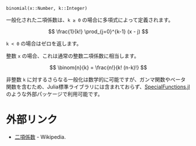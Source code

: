 ```
binomial(x::Number, k::Integer)
```

一般化された二項係数は、`k ≥ 0` の場合に多項式によって定義されます。

$$
\frac{1}{k!} \prod_{j=0}^{k-1} (x - j)
$$

`k < 0` の場合はゼロを返します。

整数 `x` の場合、これは通常の整数二項係数に相当します。

$$
\binom{n}{k} = \frac{n!}{k! (n-k)!}
$$

非整数 `k` に対するさらなる一般化は数学的に可能ですが、ガンマ関数やベータ関数を含むため、Julia標準ライブラリには含まれておらず、[SpecialFunctions.jl](https://github.com/JuliaMath/SpecialFunctions.jl) のような外部パッケージで利用可能です。

# 外部リンク

  * [二項係数](https://en.wikipedia.org/wiki/Binomial_coefficient) - Wikipedia.
